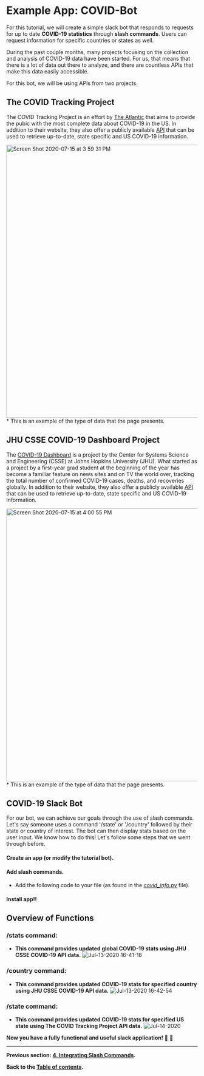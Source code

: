 # Example App: COVID-Bot
For this tutorial, we will create a simple slack bot that responds to requests for up to date **COVID-19 statistics** through **slash commands**. Users can request information for specific countries or states as well. 

During the past couple months, many projects focusing on the collection and analysis of COVID-19 data have been started. For us, that means that there is a lot of data out there to analyze, and there are countless APIs that make this data easily accessible. 

For this bot, we will be using APIs from two projects. 

## The COVID Tracking Project 
The COVID Tracking Project is an effort by [The Atlantic](https://www.theatlantic.com/) that aims to provide the pubic with the most complete data about COVID-19 in the US. In addition to their website, they also offer a publicly available [API](https://covidtracking.com/data/api) that can be used to retrieve up-to-date, state specific and US COVID-19 information. 

<img width="719" alt="Screen Shot 2020-07-15 at 3 59 31 PM" src="https://user-images.githubusercontent.com/66278476/87590065-32fbd800-c6b4-11ea-9b55-963f363c18ba.png">
* This is an example of the type of data that the page presents. 

## JHU CSSE COVID-19 Dashboard Project
The [COVID-19 Dashboard](https://www.arcgis.com/apps/opsdashboard/index.html#/bda7594740fd40299423467b48e9ecf6) is a project by the Center for Systems Science and Engineering (CSSE) at Johns Hopkins University (JHU). What started as a project by a first-year grad student at the beginning of the year has become a familiar feature on news sites and on TV the world over, tracking the total number of confirmed COVID-19 cases, deaths, and recoveries globally. In addition to their website, they also offer a publicly available [API](https://covidtracking.com/data/api) that can be used to retrieve up-to-date, state specific and US COVID-19 information. 

<img width="719" alt="Screen Shot 2020-07-15 at 4 00 55 PM" src="https://user-images.githubusercontent.com/66278476/87590181-650d3a00-c6b4-11ea-8c11-e4f46c3149d3.png">
* This is an example of the type of data that the page presents. 

## COVID-19 Slack Bot

For our bot, we can achieve our goals through the use of slash commands. Let's say someone uses a command '/state' or '/country' followed by their state or country of interest. The bot can then display stats based on the user input. We know how to do this! Let's follow some steps that we went through before.

#### Create an app (or modify the tutorial bot). 
#### Add slash commands. 
- Add the following code to your file (as found in the [*covid_info.py*](covid_info.py) file).
#### Install app!!

## Overview of Functions

### /stats command: 
- **This command provides updated global COVID-19 stats using JHU CSSE COVID-19 API data.**
![Jul-13-2020 16-41-18](https://user-images.githubusercontent.com/66278476/87589823-d698b880-c6b3-11ea-8172-6f1d8edb0a7f.gif)

### /country command:
- **This command provides updated COVID-19 stats for specified country using JHU CSSE COVID-19 API data.**
![Jul-13-2020 16-42-54](https://user-images.githubusercontent.com/66278476/87589642-8a4d7880-c6b3-11ea-80e3-f979c881fe91.gif)

### /state command:
- **This command provides updated COVID-19 stats for specified US state using The COVID Tracking Project API data.**
![Jul-14-2020 ](https://user-images.githubusercontent.com/66278476/87589356-1ad78900-c6b3-11ea-8f6b-c7a510e1cf78.gif)


**Now you have a fully functional and useful slack application!** :tada: :tada:

---

**Previous section: [4. Integrating Slash Commands](4-slash-commands.md).**

**Back to the [Table of contents](README.md#table-of-contents).**
